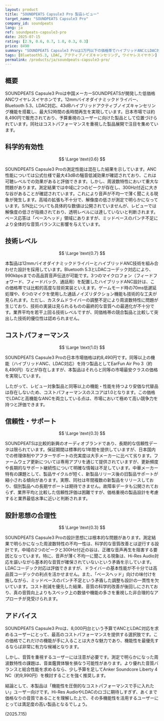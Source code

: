 ```yaml
---
layout: product
title: "SOUNDPEATS Capsule3 Pro 製品レビュー"
target_name: "SOUNDPEATS Capsule3 Pro"
company_id: soundpeats
lang: ja
ref: soundpeats-capsule3-pro
date: 2025-07-15
rating: [2.9, 0.6, 0.7, 1.0, 0.3, 0.3]
price: 8490
summary: "SOUNDPEATS Capsule3 Proは1万円以下の価格帯でハイブリッドANCとLDAC対応を実現したワイヤレスイヤホン。優れたコストパフォーマンスを誇るが、周波数特性の問題と低いS/N比により音質面で課題がある。"
tags: [Bluetooth5.3, LDAC, アクティブノイズキャンセリング, ワイヤレスイヤホン]
permalink: /products/ja/soundpeats-capsule3-pro/
---
```

## 概要

SOUNDPEATS Capsule3 Proは中国メーカーSOUNDPEATSが開発した低価格ANCワイヤレスイヤホンです。12mmバイオダイナミックドライバー、Bluetooth 5.3、LDAC対応、43dBハイブリッドアクティブノイズキャンセリング機能を搭載し、最大52時間の長時間再生を実現しています。日本市場では約8,490円で販売されており、予算重視のユーザーに向けた製品として位置づけられています。同社はコストパフォーマンスを重視した製品展開で注目を集めています。

## 科学的有効性

$$ \Large \text{0.6} $$

SOUNDPEATS Capsule3 Proの測定性能は混在した結果を示しています。ANC性能については公式仕様で最大43dBの騒音低減効果が確認されており、これは可聴レベルでの効果があると評価できます。しかし、周波数特性において重大な問題があります。測定結果では中域に2つのピークが存在し、300Hz付近に大きな谷があることが確認されています。これにより音声が不均一で薄く聞こえる現象が発生します。高域の拡張も不十分で、解像度の低さが測定で明らかになっています。S/N比についても具体的な数値は公開されていませんが、レビューでは解像度の低さが指摘されており、透明レベルには達していないと判断されます。ベース応答は「ベースヘッド」領域にありますが、ミッドベースのパンチ不足により全体的な音質バランスに影響を与えています。

## 技術レベル

$$ \Large \text{0.7} $$

本製品は12mmバイオダイナミックドライバーとハイブリッドANC技術を組み合わせた設計を採用しています。Bluetooth 5.3とLDACコーデック対応により、990kbpsまでの高品質音声伝送が可能です。3つのマイクロフォン（フィードフォワード、フィードバック、通話用）を配置したハイブリッドANC設計は、この価格帯では比較的高度な技術実装といえます。ゲームモード時の70ms低遅延処理や、6つのマイクを使用した通話ノイズリダクション機能も技術的な工夫が見られます。ただし、カスタムドライバーの調整不足により周波数特性に問題が生じており、技術の実装は見られるものの最終的な音質への最適化が不十分です。業界平均を若干上回る技術レベルですが、同価格帯の競合製品と比較して突出した技術的優位性は認められません。

## コストパフォーマンス

$$ \Large \text{1.0} $$

SOUNDPEATS Capsule3 Proの日本市場価格は約8,490円です。同等以上の機能（ハイブリッドANC、LDAC対応）を持つ製品としてEarFun Air Pro 3（約8,490円）などが存在しますが、本製品はそれらと同等の市場最安クラスの価格を実現しています。

したがって、レビュー対象製品と同等以上の機能・性能を持つより安価な代替品は存在しないため、コストパフォーマンスのスコアは1.0となります。この価格でLDACと高機能なANCを両立している点は、市場において極めて高い競争力を持つと評価できます。

## 信頼性・サポート

$$ \Large \text{0.3} $$

SOUNDPEATSは比較的新興のオーディオブランドであり、長期的な信頼性データは限られています。保証期間は標準的な1年間を提供していますが、日本国内での修理体制やアフターサポートの充実度は大手メーカーに比べて劣ります。ファームウェア更新については専用アプリを通じて提供されていますが、更新頻度や長期的なサポート継続性について明確な情報は不足しています。中華メーカー特有の課題として、製品サイクルが短く、新製品リリース後の旧製品サポートが縮小される傾向があります。実際、同社は年間複数の新製品をリリースしており、個別製品への長期サポートは期待できません。故障率データも公開されておらず、業界平均と比較した信頼性評価は困難ですが、価格重視の製品設計を考慮すると業界最低水準に近いと判断されます。

## 設計思想の合理性

$$ \Large \text{0.3} $$

SOUNDPEATS Capsule3 Proの設計思想には根本的な問題があります。測定結果で明らかになった周波数特性の不均一性は、科学的な音質改善とは逆行する設計です。中域の2つのピークと300Hz付近の谷は、正確な音声再生を阻害する要因となっています。特に、音声が薄く不均一に聞こえる現象は、Hi-Res Audio対応を謳いながら基本的な音質が確保されていないという矛盾を示しています。LDACコーデック対応は評価できますが、ドライバーの基本性能が不十分では高品質コーデックの利点を活かせません。また、「ベースヘッド」向けの味付けを施しながら、ミッドベースのパンチ不足という矛盾した調整も設計の一貫性を欠いています。コスト削減を優先した結果、音質の科学的改善が後回しにされており、真の音質向上よりもスペック上の数値や機能の多さを重視した非合理的なアプローチが見受けられます。

## アドバイス

SOUNDPEATS Capsule3 Proは、8,000円台という予算でANCとLDAC対応を求めるユーザーにとって、最高のコストパフォーマンスを提供する選択肢です。この価格でこれだけの機能が手に入ることは大きな魅力であり、機能性を最優先するならば非常に有力な候補となります。

しかし、音質を重視するユーザーには注意が必要です。測定で明らかになった周波数特性の課題は、音楽鑑賞体験を損なう可能性があります。より優れた音質バランスと総合性能を求めるなら、少し予算を足してAnker Soundcore Liberty 4 NC（約9,990円）を検討することを強く推奨します。

結論として、本製品は「機能性を圧倒的なコストパフォーマンスで手に入れたい」ユーザー向けです。Hi-Res AudioやLDACのロゴに期待しすぎず、あくまで価格なりの音質であることを理解した上で、その多機能性を活用するユーザーにとっては満足度の高い製品となるでしょう。

(2025.7.15)